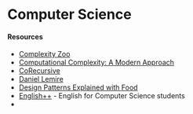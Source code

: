 # Computer Science

#### Resources

* [Complexity Zoo](https://complexityzoo.net)
* [Computational Complexity: A Modern Approach](https://theory.cs.princeton.edu/complexity)
* [CoRecursive](https://corecursive.com/)
* [Daniel Lemire](https://lemire.me/blog)
* [Design Patterns Explained with Food](https://github.com/wesdoyle/design-patterns-explained-with-food)
* [English++](https://englishplusplus.jcj.uj.edu.pl)  -  English for Computer Science students
* 
